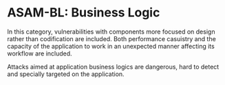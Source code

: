 
# ASAM-BL: Business Logic

In this category, vulnerabilities with components more focused on design rather than codification are included. Both performance casuistry and the capacity of the application to work in an unexpected manner affecting its workflow are included.

Attacks aimed at application business logics are dangerous, hard to detect and specially targeted on the application.

